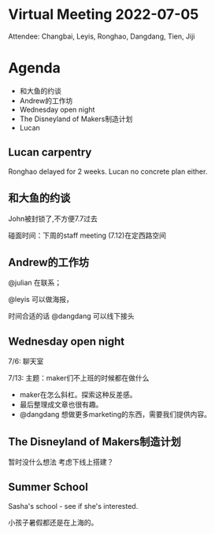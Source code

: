 Virtual Meeting 2022-07-05
========

Attendee: Changbai, Leyis, Ronghao, Dangdang, Tien, Jiji

# Agenda

- 和大鱼的约谈
- Andrew的工作坊
- Wednesday open night
- The Disneyland of Makers制造计划
- Lucan

## Lucan carpentry

Ronghao delayed for 2 weeks.
Lucan no concrete plan either.

## 和大鱼的约谈

John被封锁了,不方便7.7过去

碰面时间：下周的staff meeting (7.12)在定西路空间

## Andrew的工作坊

@julian 在联系；

@leyis 可以做海报，

时间合适的话 @dangdang 可以线下接头

## Wednesday open night

7/6: 聊天室

7/13: 主题：maker们不上班的时候都在做什么
- maker在怎么斜杠。探索这种反差感。
- 最后整理成文章也很有趣。
- @dangdang 想做更多marketing的东西，需要我们提供内容。

## The Disneyland of Makers制造计划

暂时没什么想法
考虑下线上搭建？

## Summer School

Sasha's school - see if she's interested.

小孩子暑假都还是在上海的。